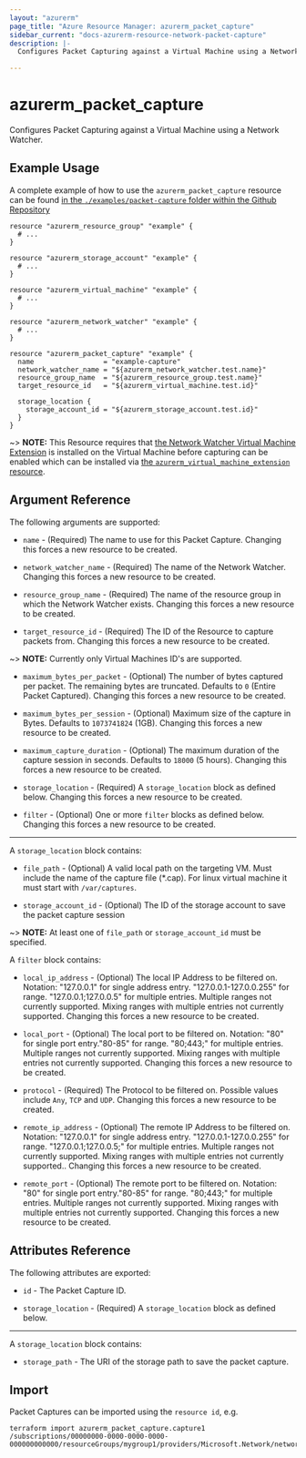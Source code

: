 ```yaml
---
layout: "azurerm"
page_title: "Azure Resource Manager: azurerm_packet_capture"
sidebar_current: "docs-azurerm-resource-network-packet-capture"
description: |-
  Configures Packet Capturing against a Virtual Machine using a Network Watcher.

---
```


# azurerm_packet_capture

Configures Packet Capturing against a Virtual Machine using a Network Watcher.

## Example Usage

A complete example of how to use the `azurerm_packet_capture` resource can be found [in the `./examples/packet-capture` folder within the Github Repository](https://github.com/terraform-providers/terraform-provider-azurerm/tree/master/examples/packet-capture)


```hcl
resource "azurerm_resource_group" "example" {
  # ...
}

resource "azurerm_storage_account" "example" {
  # ...
}

resource "azurerm_virtual_machine" "example" {
  # ...
}

resource "azurerm_network_watcher" "example" {
  # ...
}

resource "azurerm_packet_capture" "example" {
  name                 = "example-capture"
  network_watcher_name = "${azurerm_network_watcher.test.name}"
  resource_group_name  = "${azurerm_resource_group.test.name}"
  target_resource_id   = "${azurerm_virtual_machine.test.id}"

  storage_location {
    storage_account_id = "${azurerm_storage_account.test.id}"
  }
}
```

~> **NOTE:** This Resource requires that [the Network Watcher Virtual Machine Extension](https://docs.microsoft.com/azure/network-watcher/network-watcher-packet-capture-manage-portal#before-you-begin) is installed on the Virtual Machine before capturing can be enabled which can be installed via [the `azurerm_virtual_machine_extension` resource](virtual_machine_extension.html).

## Argument Reference

The following arguments are supported:

* `name` - (Required) The name to use for this Packet Capture. Changing this forces a new resource to be created.

* `network_watcher_name` - (Required) The name of the Network Watcher. Changing this forces a new resource to be created.

* `resource_group_name` - (Required) The name of the resource group in which the Network Watcher exists. Changing this forces a new resource to be created.

* `target_resource_id` - (Required) The ID of the Resource to capture packets from. Changing this forces a new resource to be created.

~> **NOTE:** Currently only Virtual Machines ID's are supported.

* `maximum_bytes_per_packet` - (Optional) The number of bytes captured per packet. The remaining bytes are truncated. Defaults to `0` (Entire Packet Captured). Changing this forces a new resource to be created.

* `maximum_bytes_per_session` - (Optional) Maximum size of the capture in Bytes. Defaults to `1073741824` (1GB). Changing this forces a new resource to be created.

* `maximum_capture_duration` - (Optional) The maximum duration of the capture session in seconds. Defaults to `18000` (5 hours). Changing this forces a new resource to be created.

* `storage_location` - (Required) A `storage_location` block as defined below. Changing this forces a new resource to be created.

* `filter` - (Optional) One or more `filter` blocks as defined below. Changing this forces a new resource to be created.

---

A `storage_location` block contains:

* `file_path` - (Optional) A valid local path on the targeting VM. Must include the name of the capture file (*.cap). For linux virtual machine it must start with `/var/captures`.

* `storage_account_id` - (Optional) The ID of the storage account to save the packet capture session

~> **NOTE:** At least one of `file_path` or `storage_account_id` must be specified.

A `filter` block contains:

* `local_ip_address` - (Optional) The local IP Address to be filtered on. Notation: "127.0.0.1" for single address entry. "127.0.0.1-127.0.0.255" for range. "127.0.0.1;127.0.0.5" for multiple entries. Multiple ranges not currently supported. Mixing ranges with multiple entries not currently supported. Changing this forces a new resource to be created.

* `local_port` - (Optional) The local port to be filtered on. Notation: "80" for single port entry."80-85" for range. "80;443;" for multiple entries. Multiple ranges not currently supported. Mixing ranges with multiple entries not currently supported. Changing this forces a new resource to be created.

* `protocol` - (Required) The Protocol to be filtered on. Possible values include `Any`, `TCP` and `UDP`. Changing this forces a new resource to be created.

* `remote_ip_address` - (Optional) The remote IP Address to be filtered on. Notation: "127.0.0.1" for single address entry. "127.0.0.1-127.0.0.255" for range. "127.0.0.1;127.0.0.5;" for multiple entries. Multiple ranges not currently supported. Mixing ranges with multiple entries not currently supported.. Changing this forces a new resource to be created.

* `remote_port` - (Optional) The remote port to be filtered on. Notation: "80" for single port entry."80-85" for range. "80;443;" for multiple entries. Multiple ranges not currently supported. Mixing ranges with multiple entries not currently supported. Changing this forces a new resource to be created.

## Attributes Reference

The following attributes are exported:

* `id` - The Packet Capture ID.

* `storage_location` - (Required) A `storage_location` block as defined below.

---

A `storage_location` block contains:

* `storage_path` - The URI of the storage path to save the packet capture.

## Import

Packet Captures can be imported using the `resource id`, e.g.

```shell
terraform import azurerm_packet_capture.capture1 /subscriptions/00000000-0000-0000-0000-000000000000/resourceGroups/mygroup1/providers/Microsoft.Network/networkWatchers/watcher1/packetCaptures/capture1
```
